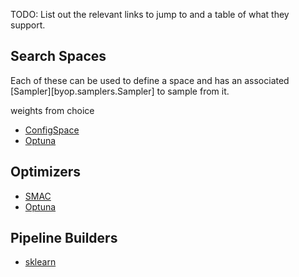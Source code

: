TODO: List out the relevant links to jump to and a table of what they
support.

## Search Spaces
Each of these can be used to define a space and has an associated
[Sampler][byop.samplers.Sampler] to sample from it.

weights from choice

* [ConfigSpace](./configspace)
* [Optuna](./optuna)

## Optimizers

* [SMAC](./smac)
* [Optuna](./optuna)

## Pipeline Builders

* [sklearn](./sklearn)
